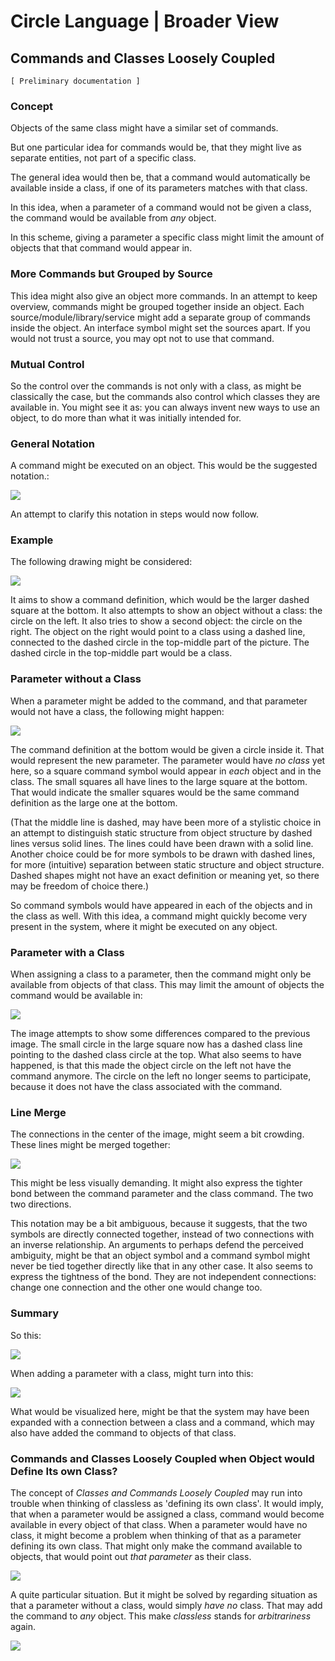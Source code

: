 ﻿Circle Language | Broader View
==============================

Commands and Classes Loosely Coupled
------------------------------------

`[ Preliminary documentation ]`

### Concept

Objects of the same class might have a similar set of commands.

But one particular idea for commands would be, that they might live as separate entities, not part of a specific class.

The general idea would then be, that a command would automatically be available inside a class, if one of its parameters matches with that class.

In this idea, when a parameter of a command would not be given a class, the command would be available from *any* object.

In this scheme, giving a parameter a specific class might limit the amount of objects that that command would appear in.

### More Commands but Grouped by Source

This idea might also give an object more commands. In an attempt to keep overview, commands might be grouped together inside an object. Each source/module/library/service might add a separate group of commands inside the object. An interface symbol might set the sources apart. If you would not trust a source, you may opt not to use that command.

### Mutual Control

So the control over the commands is not only with a class, as might be classically the case, but the commands also control which classes they are available in. You might see it as: you can always invent new ways to use an object, to do more than what it was initially intended for.

### General Notation

A command might be executed on an object. This would be the suggested notation.:

![](images/Commands%20and%20Classes%20Loosely%20Coupled.001.png)

An attempt to clarify this notation in steps would now follow.

### Example

The following drawing might be considered:

![](images/Commands%20and%20Classes%20Loosely%20Coupled.002.png)

It aims to show a command definition, which would be the larger dashed square at the bottom. It also attempts to show an object without a class: the circle on the left. It also tries to show a second object: the circle on the right. The object on the right would point to a class using a dashed line, connected to the dashed circle in the top-middle part of the picture. The dashed circle in the top-middle part would be a class.

### Parameter without a Class

When a parameter might be added to the command, and that parameter would not have a class, the following might happen:

![](images/Commands%20and%20Classes%20Loosely%20Coupled.003.png)

The command definition at the bottom would be given a circle inside it. That would represent the new parameter. The parameter would have *no class* yet here, so a square command symbol would appear in *each* object and in the class. The small squares all have lines to the large square at the bottom. That would indicate the smaller squares would be the same command definition as the large one at the bottom. 

(That the middle line is dashed, may have been more of a stylistic choice in an attempt to distinguish static structure from object structure by dashed lines versus solid lines. The lines could have been drawn with a solid line. Another choice could be for more symbols to be drawn with dashed lines, for more (intuitive) separation between static structure and object structure. Dashed shapes might not have an exact definition or meaning yet, so there may be freedom of choice there.)

So command symbols would have appeared in each of the objects and in the class as well. With this idea, a command might quickly become very present in the system, where it might be executed on any object.

### Parameter with a Class

When assigning a class to a parameter, then the command might only be available from objects of that class. This may limit the amount of objects the command would be available in:

![](images/Commands%20and%20Classes%20Loosely%20Coupled.004.png)

The image attempts to show some differences compared to the previous image. The small circle in the large square now has a dashed class line pointing to the dashed class circle at the top. What also seems to have happened, is that this made the object circle on the left not have the command anymore. The circle on the left no longer seems to participate, because it does not have the class associated with the command.

### Line Merge

The connections in the center of the image, might seem a bit crowding. These lines might be merged together:

![](images/Commands%20and%20Classes%20Loosely%20Coupled.005.png) 

This might be less visually demanding. It might also express the tighter bond between the command parameter and the class command. The two two directions.

This notation may be a bit ambiguous, because it suggests, that the two symbols are directly connected together, instead of two connections with an inverse relationship. An arguments to perhaps defend the perceived ambiguity, might be that an object symbol and a command symbol might never be tied together directly like that in any other case. It also seems to express the tightness of the bond. They are not independent connections: change one connection and the other one would change too.

### Summary

So this:

![](images/Commands%20and%20Classes%20Loosely%20Coupled.006.png)

When adding a parameter with a class, might turn into this:

![](images/Commands%20and%20Classes%20Loosely%20Coupled.007.png)

What would be visualized here, might be that the system may have been expanded with a connection between a class and a command, which may also have added the command to objects of that class.

### Commands and Classes Loosely Coupled when Object would Define Its own Class?

The concept of *Classes and Commands Loosely Coupled* may run into trouble when thinking of classless as 'defining its own class'. It would imply, that when a parameter would be assigned a class, command would become available in every object of that class. When a parameter would have no class, it might become a problem when thinking of that as a parameter defining its own class. That might only make the command available to objects, that would point out *that parameter* as their class.

![](images/Commands%20and%20Classes%20Loosely%20Coupled.008.png)

A quite particular situation. But it might be solved by regarding situation as that a parameter without a class, would simply *have* *no* class. That may add the command to *any* object. This make *classless* stands for *arbitrariness* again.

![](images/Commands%20and%20Classes%20Loosely%20Coupled.009.png)